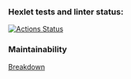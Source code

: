 ### Hexlet tests and linter status:
[![Actions Status](https://github.com/NikoKrauche/frontend-project-44/workflows/hexlet-check/badge.svg)](https://github.com/NikoKrauche/frontend-project-44/actions)

### Maintainability
[Breakdown](https://codeclimate.com/github/NikoKrauche/frontend-project-44)